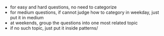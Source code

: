 - for easy and hard questions, no need to categorize
- for medium questions, if cannot judge how to category in weekday, just put it in medium
- at weekends, group the questions into one most related topic
- if no such topic, just put it inside patterns/
